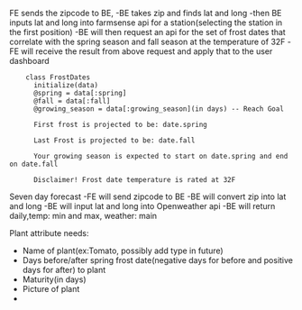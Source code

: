 FE sends the zipcode to BE,
  -BE takes zip and finds lat and long
    -then BE inputs lat and long into farmsense api for a station(selecting the station in the first position)
      -BE will then request an api for the set of frost dates that correlate with the spring season and fall season at the temperature of 32F
        -FE will receive the result from above request and apply that to the user dashboard


        class FrostDates
          initialize(data)
          @spring = data[:spring]
          @fall = data[:fall]
          @growing_season = data[:growing_season](in days) -- Reach Goal

          First frost is projected to be: date.spring

          Last Frost is projected to be: date.fall

          Your growing season is expected to start on date.spring and end on date.fall

          Disclaimer! Frost date temperature is rated at 32F


Seven day forecast
  -FE will send zipcode to BE
    -BE will convert zip into lat and long
      -BE will input lat and long into Openweather api
        -BE will return daily,temp: min and max, weather: main


Plant attribute needs:
  - Name of plant(ex:Tomato, possibly add type in future)
  - Days before/after spring frost date(negative days for before and positive days for after) to plant
  - Maturity(in days)
  - Picture of plant
  -
